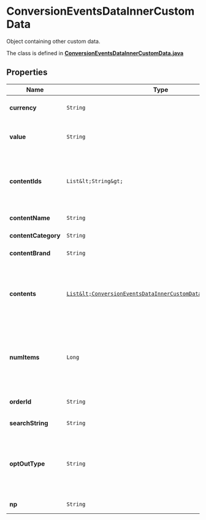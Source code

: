 

# ConversionEventsDataInnerCustomData

Object containing other custom data.

The class is defined in **[ConversionEventsDataInnerCustomData.java](../../src/main/java/org/openapitools/model/ConversionEventsDataInnerCustomData.java)**

## Properties

Name | Type | Description | Notes
------------ | ------------- | ------------- | -------------
**currency** | `String` | The ISO-4217 currency code. If not provided, we will default to the advertiser&#39;s currency set during account creation. Your campaign performance needs this field to report right ROAS/CPA. |  [optional property]
**value** | `String` | Total value of the event. Accepted as a string in the request; it will be parsed into a double. For example, if there are two items in a checkout event, the value should be the total price. We recommend to use pre-tax, pre-shipping final value. |  [optional property]
**contentIds** | `List&lt;String&gt;` | List of products IDs. We recommend using this if you are a merchant for PageVisit, AddToCart and Checkouts. For detail, please check &lt;a href&#x3D;\&quot;https://help.pinterest.com/en/business/article/before-you-get-started-with-catalogs\&quot; target&#x3D;\&quot;_blank\&quot;&gt;here&lt;/a&gt; (Install the Pinterest tag section). |  [optional property]
**contentName** | `String` | The name of the page or product associated with the event. |  [optional property]
**contentCategory** | `String` | The category of the content associated with the event. |  [optional property]
**contentBrand** | `String` | The brand of the content associated with the event. |  [optional property]
**contents** | [`List&lt;ConversionEventsDataInnerCustomDataContentsInner&gt;`](ConversionEventsDataInnerCustomDataContentsInner.md) | A list of objects containing information about products, such as price and quantity. We recommend using this if you are a merchant for PageVisit, AddToCart and Checkouts. For detail, please check &lt;a href&#x3D;\&quot;https://help.pinterest.com/en/business/article/before-you-get-started-with-catalogs\&quot; target&#x3D;\&quot;_blank\&quot;&gt;here&lt;/a&gt; (Install the Pinterest tag section). |  [optional property]
**numItems** | `Long` | Total number of products of the event. For example, the total number of items purchased in a checkout event. We recommend using this if you are a merchant for AddToCart and Checkouts. For detail, please check &lt;a href&#x3D;\&quot;https://help.pinterest.com/en/business/article/before-you-get-started-with-catalogs\&quot; target&#x3D;\&quot;_blank\&quot;&gt;here&lt;/a&gt; (Install the Pinterest tag section). |  [optional property]
**orderId** | `String` | The order ID. We recommend sending order_id to help us deduplicate events when necessary. This also helps to run other measurement products at Pinterest. |  [optional property]
**searchString** | `String` | The search string related to the user conversion event. |  [optional property]
**optOutType** | `String` | Flags for different privacy rights laws to opt out users of sharing personal information. Values should be comma separated. Please follow the &lt;a href&#x3D;\&quot;https://help.pinterest.com/en/business/article/limited-data-processing\&quot; target&#x3D;\&quot;_blank\&quot;&gt;Help Center&lt;/a&gt; and &lt;a href&#x3D;\&quot;/docs/api-features/conversion-overview/\&quot; target&#x3D;\&quot;_blank\&quot;&gt;dev site&lt;/a&gt; for specific opt_out_type set up. |  [optional property]
**np** | `String` | Named partner. Not required, this is for Pinterest internal use only. Please do not use this unless specifically guided. |  [optional property]














